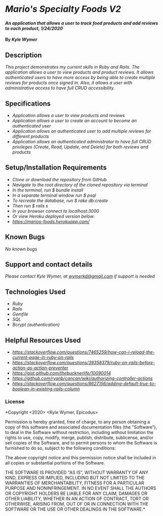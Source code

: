 # _Mario's Specialty Foods V2_

#### _An application that allows a user to track food products and add reviews to each product, 1/24/2020_

#### By _**Kyle Wymer**_

## Description

_This project demonstrates my current skills in Ruby and Rails. The application allows a user to view products and product reviews. It allows authenticated users to have more access by being able to create multiple reviews for products once signed in. Also, it allows a user with administrative access to have full CRUD accessibility._


## Specifications

* _Application allows a user to view products and reviews_
* _Application allows a user to create an account to become an authenticated user_
* _Application allows an authenticated user to add multiple reviews for different products_
* _Application allows an authenticated administrator to have full CRUD privileges (Create, Read, Update, and Delete) for both reviews and products_


## Setup/Installation Requirements
* _Clone or download the repository from GitHub_
* _Navigate to the root directory of the cloned repository via terminal_
* _In the terminal, run $ bundle install_
* _In a separate terminal window run $ psql_
* _To recreate the database, run $ rake db:create_
* _Then run $ rails s_
* _In your browser connect to localhost:3000_
* _Or view Heroku deployed version below:_
* _https://marios-foods.herokuapp.com/_


## Known Bugs

_No known bugs_

## Support and contact details

_Please contact Kyle Wymer, at wymerkd@gmail.com if support is needed_

## Technologies Used

* _Ruby_
* _Rails_
* _Gemfile_
* _SQL_
* _Bcrypt (authentication)_


## Helpful Resources Used
* _https://stackoverflow.com/questions/7465259/how-can-i-reload-the-current-page-in-ruby-on-rails_
* _https://stackoverflow.com/questions/39358379/ruby-on-rails-before-action-as-action-preventer_
* _https://gist.github.com/thebucknerlife/10090014_
* _https://github.com/ryanb/cancan/wiki/authorizing-controller-actions_
* _https://stackoverflow.com/questions/8627156/adding-default-true-to-boolean-in-existing-rails-column_

### License

*Copyright <2020> <Kyle Wymer, Epicodus>

Permission is hereby granted, free of charge, to any person obtaining a copy of this software and associated documentation files (the "Software"), to deal in the Software without restriction, including without limitation the rights to use, copy, modify, merge, publish, distribute, sublicense, and/or sell copies of the Software, and to permit persons to whom the Software is furnished to do so, subject to the following conditions:

The above copyright notice and this permission notice shall be included in all copies or substantial portions of the Software.

THE SOFTWARE IS PROVIDED "AS IS", WITHOUT WARRANTY OF ANY KIND, EXPRESS OR IMPLIED, INCLUDING BUT NOT LIMITED TO THE WARRANTIES OF MERCHANTABILITY, FITNESS FOR A PARTICULAR PURPOSE AND NONINFRINGEMENT. IN NO EVENT SHALL THE AUTHORS OR COPYRIGHT HOLDERS BE LIABLE FOR ANY CLAIM, DAMAGES OR OTHER LIABILITY, WHETHER IN AN ACTION OF CONTRACT, TORT OR OTHERWISE, ARISING FROM, OUT OF OR IN CONNECTION WITH THE SOFTWARE OR THE USE OR OTHER DEALINGS IN THE SOFTWARE.*

